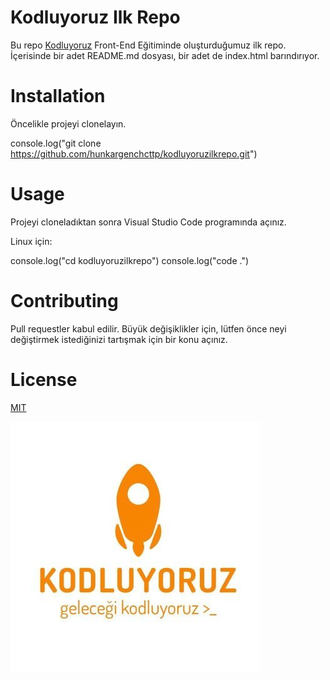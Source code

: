 # Kodluyoruz Ilk Repo
Bu repo [Kodluyoruz](https://www.kodluyoruz.org/) Front-End Eğitiminde oluşturduğumuz ilk repo. İçerisinde bir adet README.md dosyası, bir adet de index.html barındırıyor.

# Installation
Öncelikle projeyi clonelayın.

console.log("git clone https://github.com/hunkargenchcttp/kodluyoruzilkrepo.git")

# Usage

Projeyi cloneladıktan sonra Visual Studio Code programında açınız.

Linux için:

console.log("cd kodluyoruzilkrepo")
console.log("code .")

# Contributing

Pull requestler kabul edilir. Büyük değişiklikler için, lütfen önce neyi değiştirmek istediğinizi tartışmak için bir konu açınız.

# License 

[MIT]()

![Kodluyoruz Logo](https://raw.githubusercontent.com/Kodluyoruz/taskforce/git/git/markdown-nedir-nasil-kullaniriz-/figures/kodluyoruz_logo.jpg)